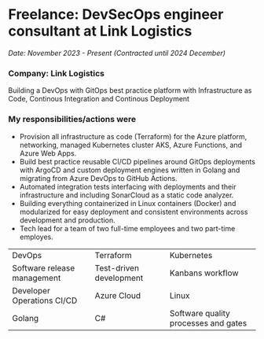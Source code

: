 # Freelance: DevSecOps engineer consultant at Link Logistics

*Date: November 2023 - Present (Contracted until 2024 December)*

### Company: Link Logistics

Building a DevOps with GitOps best practice platform with Infrastructure as Code, Continous Integration and Continous Deployment

### My responsibilities/actions were

* Provision all infrastructure as code (Terraform) for the Azure platform, networking, managed Kubernetes cluster AKS, Azure Functions, and Azure Web Apps.
* Build best practice reusable CI/CD pipelines around GitOps deployments with ArgoCD and custom deployment engines written in Golang and migrating from Azure DevOps to GitHub Actions.
* Automated integration tests interfacing with deployments and their infrastructure and including SonarCloud as a static code analyzer.
* Building everything containerized in Linux containers (Docker) and modularized for easy deployment and consistent environments across development and production.
* Tech lead for a team of two full-time employees and two part-time employes.

<table>
    <tr>
        <td>DevOps</td>
        <td>Terraform</td>
        <td>Kubernetes</td>
    </tr>
    <tr>
        <td>Software release management</td>
        <td>Test-driven development</td>
        <td>Kanbans workflow</td>
    </tr>
    <tr>
        <td>Developer Operations CI/CD</td>
        <td>Azure Cloud</td>
        <td>Linux</td>
    </tr>
    <tr>
        <td>Golang</td>
        <td>C#</td>
        <td>Software quality processes and gates</td>
    </tr>
</table>
